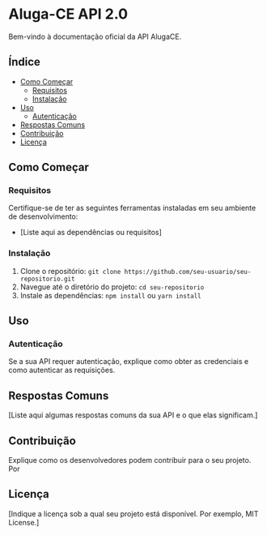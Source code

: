 # Aluga-CE API 2.0


Bem-vindo à documentação oficial da API AlugaCE.

## Índice

- [Como Começar](#como-começar)
  - [Requisitos](#requisitos)
  - [Instalação](#instalação)
- [Uso](#uso)
  - [Autenticação](#autenticação)
- [Respostas Comuns](#respostas-comuns)
- [Contribuição](#contribuição)
- [Licença](#licença)

## Como Começar

### Requisitos

Certifique-se de ter as seguintes ferramentas instaladas em seu ambiente de desenvolvimento:

- [Liste aqui as dependências ou requisitos]

### Instalação

1. Clone o repositório: `git clone https://github.com/seu-usuario/seu-repositorio.git`
2. Navegue até o diretório do projeto: `cd seu-repositorio`
3. Instale as dependências: `npm install` ou `yarn install`

## Uso

### Autenticação

Se a sua API requer autenticação, explique como obter as credenciais e como autenticar as requisições.

## Respostas Comuns

[Liste aqui algumas respostas comuns da sua API e o que elas significam.]

## Contribuição

Explique como os desenvolvedores podem contribuir para o seu projeto. Por

## Licença

[Indique a licença sob a qual seu projeto está disponível. Por exemplo, MIT License.]
